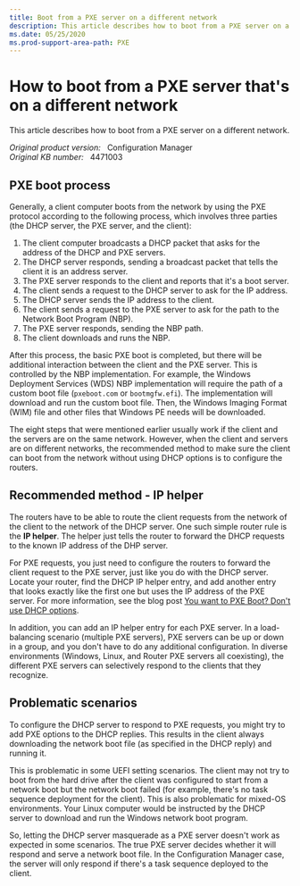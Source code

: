```yaml
---
title: Boot from a PXE server on a different network
description: This article describes how to boot from a PXE server on a different network.
ms.date: 05/25/2020
ms.prod-support-area-path: PXE
---
```

# How to boot from a PXE server that's on a different network

This article describes how to boot from a PXE server on a different network.

_Original product version:_ &nbsp; Configuration Manager  
_Original KB number:_ &nbsp; 4471003

## PXE boot process

Generally, a client computer boots from the network by using the PXE protocol according to the following process, which involves three parties (the DHCP server, the PXE server, and the client):

1. The client computer broadcasts a DHCP packet that asks for the address of the DHCP and PXE servers.
2. The DHCP server responds, sending a broadcast packet that tells the client it is an address server.
3. The PXE server responds to the client and reports that it's a boot server.
4. The client sends a request to the DHCP server to ask for the IP address.
5. The DHCP server sends the IP address to the client.
6. The client sends a request to the PXE server to ask for the path to the Network Boot Program (NBP).
7. The PXE server responds, sending the NBP path.
8. The client downloads and runs the NBP.

After this process, the basic PXE boot is completed, but there will be additional interaction between the client and the PXE server. This is controlled by the NBP implementation. For example, the Windows Deployment Services (WDS) NBP implementation will require the path of a custom boot file (`pxeboot.com` or `bootmgfw.efi`). The implementation will download and run the custom boot file. Then, the Windows Imaging Format (WIM) file and other files that Windows PE needs will be downloaded.

The eight steps that were mentioned earlier usually work if the client and the servers are on the same network. However, when the client and servers are on different networks, the recommended method to make sure the client can boot from the network without using DHCP options is to configure the routers.

## Recommended method - IP helper

The routers have to be able to route the client requests from the network of the client to the network of the DHCP server. One such simple router rule is the **IP helper**. The helper just tells the router to forward the DHCP requests to the known IP address of the DHP server.

For PXE requests, you just need to configure the routers to forward the client request to the PXE server, just like you do with the DHCP server. Locate your router, find the DHCP IP helper entry, and add another entry that looks exactly like the first one but uses the IP address of the PXE server. For more information, see the blog post [You want to PXE Boot? Don't use DHCP options](https://techcommunity.microsoft.com/t5/Configuration-Manager-Blog/You-want-to-PXE-Boot-Don-t-use-DHCP-Options/ba-p/275562).

In addition, you can add an IP helper entry for each PXE server. In a load-balancing scenario (multiple PXE servers), PXE servers can be up or down in a group, and you don't have to do any additional configuration. In diverse environments (Windows, Linux, and Router PXE servers all coexisting), the different PXE servers can selectively respond to the clients that they recognize.

## Problematic scenarios

To configure the DHCP server to respond to PXE requests, you might try to add PXE options to the DHCP replies. This results in the client always downloading the network boot file (as specified in the DHCP reply) and running it.

This is problematic in some UEFI setting scenarios. The client may not try to boot from the hard drive after the client was configured to start from a network boot but the network boot failed (for example, there's no task sequence deployment for the client). This is also problematic for mixed-OS environments. Your Linux computer would be instructed by the DHCP server to download and run the Windows network boot program.

So, letting the DHCP server masquerade as a PXE server doesn't work as expected in some scenarios. The true PXE server decides whether it will respond and serve a network boot file. In the Configuration Manager case, the server will only respond if there's a task sequence deployed to the client.
